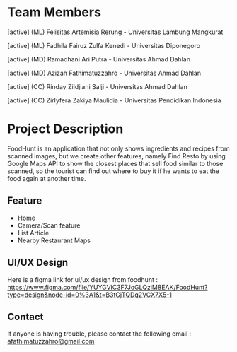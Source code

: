 # Team Members
[active] (ML) Felisitas Artemisia Rerung - Universitas Lambung Mangkurat

[active] (ML) Fadhila Fairuz Zulfa Kenedi - Universitas Diponegoro

[active] (MD) Ramadhani Ari Putra - Universitas Ahmad Dahlan

[active] (MD) Azizah Fathimatuzzahro - Universitas Ahmad Dahlan

[active] (CC) Rinday Zildjiani Salji - Universitas Ahmad Dahlan

[active] (CC) Zirlyfera Zakiya Maulidia - Universitas Pendidikan Indonesia

# Project Description
FoodHunt is an application that not only shows ingredients and recipes from scanned images, but we create other features, namely Find Resto  by using Google Maps API to show the closest places that sell food similar to those scanned, so the tourist can find out where to buy it if he wants to eat the food again at another time.

## Feature
- Home
- Camera/Scan feature
- List Article
- Nearby Restaurant Maps

## UI/UX Design
Here is a figma link for ui/ux design from foodhunt : https://www.figma.com/file/YUYGVlC3F7JoGLQziM8EAK/FoodHunt?type=design&node-id=0%3A1&t=B3tGjTQDq2VCX7X5-1

## Contact
If anyone is having trouble, please contact the following email : afathimatuzzahro@gmail.com
